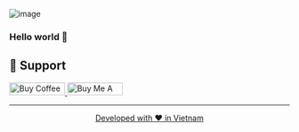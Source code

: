 ![image](https://github.com/huynhvanquy/huynhvanquy/assets/9621306/a3752977-721e-4357-ba8e-1ba218d41b1d)
### Hello world 👋


## 🙏 Support

<p align="left">
  <a href='https://ko-fi.com/quyhuynh' target='_blank'><img height='23' width="100" src='https://cdn.ko-fi.com/cdn/kofi3.png?v=2' alt='Buy Coffee for rahuldkjain' />
  </a>
  <a href="https://www.buymeacoffee.com/huynhquy9xr" target="_blank"><img src="https://cdn.buymeacoffee.com/buttons/default-orange.png" alt="Buy Me A Coffee" height="23" width="100" style="border-radius:2px" />
</p>

<hr>
<p align="center">
Developed with ❤️ in Vietnam 
</p>
